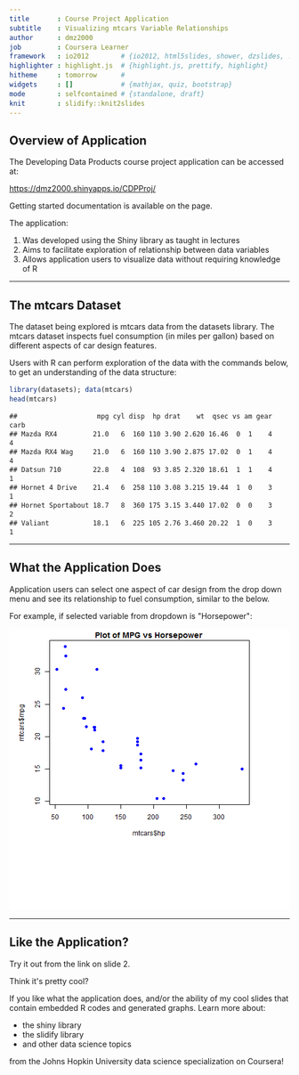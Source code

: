 ```yaml
---
title       : Course Project Application
subtitle    : Visualizing mtcars Variable Relationships
author      : dmz2000
job         : Coursera Learner
framework   : io2012        # {io2012, html5slides, shower, dzslides, ...}
highlighter : highlight.js  # {highlight.js, prettify, highlight}
hitheme     : tomorrow      # 
widgets     : []            # {mathjax, quiz, bootstrap}
mode        : selfcontained # {standalone, draft}
knit        : slidify::knit2slides
---
```


## Overview of Application

The Developing Data Products course project application can be accessed at:

https://dmz2000.shinyapps.io/CDPProj/

Getting started documentation is available on the page.

The application:

1. Was developed using the Shiny library as taught in lectures
2. Aims to facilitate exploration of relationship between data variables
3. Allows application users to visualize data without requiring knowledge of R  

--- 

## The mtcars Dataset

The dataset being explored is mtcars data from the datasets library. The mtcars dataset inspects fuel consumption (in miles per gallon) based on different aspects of car design features. 

Users with R can perform exploration of the data with the commands below, to get an understanding of the data structure:

```r
library(datasets); data(mtcars)
head(mtcars)
```

```
##                    mpg cyl disp  hp drat    wt  qsec vs am gear carb
## Mazda RX4         21.0   6  160 110 3.90 2.620 16.46  0  1    4    4
## Mazda RX4 Wag     21.0   6  160 110 3.90 2.875 17.02  0  1    4    4
## Datsun 710        22.8   4  108  93 3.85 2.320 18.61  1  1    4    1
## Hornet 4 Drive    21.4   6  258 110 3.08 3.215 19.44  1  0    3    1
## Hornet Sportabout 18.7   8  360 175 3.15 3.440 17.02  0  0    3    2
## Valiant           18.1   6  225 105 2.76 3.460 20.22  1  0    3    1
```

--- 

## What the Application Does

Application users can select one aspect of car design from the drop down menu and see its relationship to fuel consumption, similar to the below.

For example, if selected variable from dropdown is "Horsepower":

![plot of chunk unnamed-chunk-2](assets/fig/unnamed-chunk-2-1.png) 

--- 

## Like the Application?

Try it out from the link on slide 2. 

Think it's pretty cool? 

If you like what the application does, and/or the ability of my cool slides that contain embedded R codes and generated graphs. Learn more about:

- the shiny library
- the slidify library
- and other data science topics

from the Johns Hopkin University data science specialization on Coursera!


